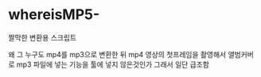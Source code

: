 # whereisMP5-

짤막한 변환용 스크립트

왜 그 누구도 mp4를 mp3으로 변환한 뒤 mp4 영상의 첫프레임을 촬영해서 앨범커버로 mp3 파일에 넣는 기능을 툴에 넣지 않은것인가
그래서 일단 급조함
